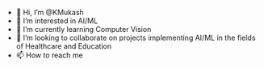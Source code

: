 - 👋 Hi, I’m @KMukash
- 👀 I’m interested in AI/ML
- 🌱 I’m currently learning Computer Vision
- 💞️ I’m looking to collaborate on projects implementing AI/ML in the fields of Healthcare and Education
- 📫 How to reach me 

<!---
KMukash/KMukash is a ✨ special ✨ repository because its `README.md` (this file) appears on your GitHub profile.
You can click the Preview link to take a look at your changes.
--->
